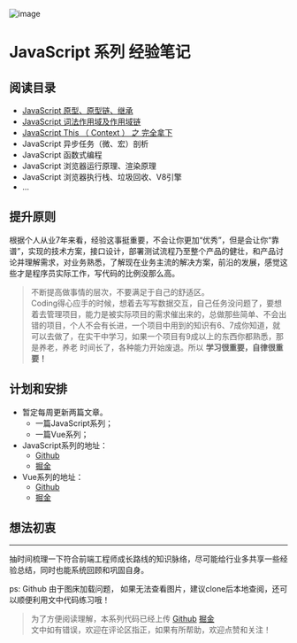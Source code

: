 ![image](https://github.com/SandySY/javaScript/tree/master/lexical-scope/example3.png)

# JavaScript 系列 **经验笔记**

## 阅读目录
-  [JavaScript 原型、原型链、继承](https://github.com/SandySY/javaScript/tree/master/prototype-inherit)
-  [JavaScript 词法作用域及作用域链](https://github.com/SandySY/javaScript/tree/master/lexical-scope)
-  [JavaScript This （ Context ） 之 完全拿下](https://github.com/SandySY/javaScript/tree/master/this-context)
-  JavaScript 异步任务（微、宏）剖析
-  JavaScript 函数式编程
-  JavaScript 浏览器运行原理、渲染原理
-  JavaScript 浏览器执行栈、垃圾回收、V8引擎
-  ...

## 提升原则
根据个人从业7年来看，经验这事挺重要，不会让你更加“优秀”，但是会让你“靠谱”，实现的技术方案，接口设计，部署测试流程乃至整个产品的健壮，和产品讨论并理解需求，对业务熟悉，了解现在业务主流的解决方案，前沿的发展，感觉这些才是程序员实际工作，写代码的比例没那么高。         
> 不断提高做事情的层次，不要满足于自己的舒适区。    
Coding得心应手的时候，想着去写写数据交互，自己任务没问题了，要想着去管理项目，能力是被实际项目的需求催出来的，总做那些简单、不会出错的项目，个人不会有长进，一个项目中用到的知识有6、7成你知道，就可以去做了，在实干中学习，如果一个项目有9成以上的东西你都熟悉，那是养老，养老 时间长了，各种能力开始废退。所以 **学习很重要，自律很重要！**   
## 计划和安排
- 暂定每周更新两篇文章。
  - 一篇JavaScript系列；
  - 一篇Vue系列；
- JavaScript系列的地址：
  - [Github](https://github.com/SandySY/javaScript/)
  - [掘金](https://juejin.cn/post/6919304307443499022/)
- Vue系列的地址：
  - [Github](https://github.com/SandySY/vue-notes/)
  - [掘金](https://juejin.cn/post/6919307036362539016/)
## 想法初衷
-----
抽时间梳理一下符合前端工程师成长路线的知识脉络，尽可能给行业多共享一些经验总结，同时也能系统回顾和巩固自身。

ps: Github 由于图床加载问题， 如果无法查看图片，建议clone后本地查阅，还可以顺便利用文中代码练习哦！

> 为了方便阅读理解，本系列代码已经上传 [Github](https://github.com/SandySY/javaScript)  [掘金](https://juejin.cn/user/3421335916911527)       
文中如有错误，欢迎在评论区指正，如果有所帮助，欢迎点赞和关注！